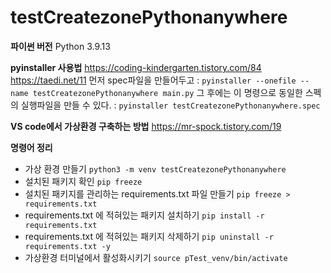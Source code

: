 # testCreatezonePythonanywhere

**파이썬 버전**
Python 3.9.13

**pyinstaller 사용법**
https://coding-kindergarten.tistory.com/84
https://taedi.net/11
먼저 spec파일을 만들어두고 : `pyinstaller --onefile --name testCreatezonePythonanywhere main.py`
그 후에는 이 명령으로 동일한 스펙의 실행파일을 만들 수 있다. : `pyinstaller testCreatezonePythonanywhere.spec`

**VS code에서 가상환경 구축하는 방법**
https://mr-spock.tistory.com/19

**명령어 정리**
- 가상 환경 만들기
  `python3 -m venv testCreatezonePythonanywhere`
- 설치된 패키지 확인
  `pip freeze`
- 설치된 패키지를 관리하는 requirements.txt 파일 만들기
  `pip freeze > requirements.txt`
- requirements.txt 에 적혀있는 패키지 설치하기
  `pip install -r requirements.txt`
- requirements.txt 에 적혀있는 패키지 삭제하기
  `pip uninstall -r requirements.txt -y`
- 가상환경 터미널에서 활성화시키기
  `source pTest_venv/bin/activate`
